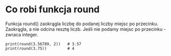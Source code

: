 # Co robi funkcja round  
Funkcja round() zaokrągla liczbę do podanej liczby miejsc po przecinku. Zaokrągla, a nie odcina resztę liczb. Jeśli nie podamy miejsc po przecinku - zwraca integer.

```
print(round(3.56789, 2))   # 3.57
print(round(3.75))         # 4
```
